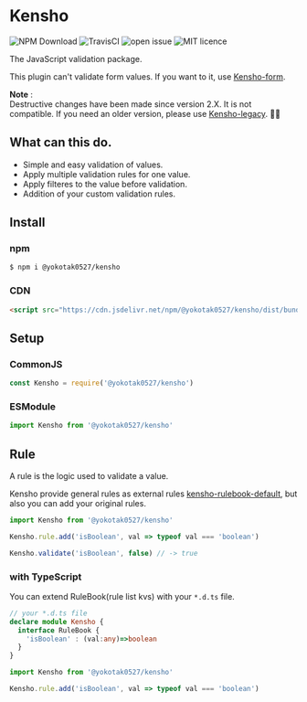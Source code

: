 # Kensho

![NPM Download](https://img.shields.io/npm/dt/@yokotak0527/kensho)
![TravisCI](https://travis-ci.org/yokotak0527/kensho.svg?branch=master)
![open issue](https://img.shields.io/github/issues/yokotak0527/kensho)
![MIT licence](https://img.shields.io/github/license/yokotak0527/kensho)

The JavaScript validation package.

This plugin can't validate form values. If you want to it, use [Kensho-form](https://github.com/yokotak0527/kensho-form).

**Note** :  
Destructive changes have been made since version 2.X. It is not compatible. If you need an older version, please use [Kensho-legacy](https://github.com/yokotak0527/kensho-legacy). 🙇‍♂️

## What can this do.

- Simple and easy validation of values.
- Apply multiple validation rules for one value.
- Apply filteres to the value before validation.
- Addition of your custom validation rules.

## Install

### npm

```bash
$ npm i @yokotak0527/kensho
```

### CDN

```html
<script src="https://cdn.jsdelivr.net/npm/@yokotak0527/kensho/dist/bundle.iife.min.js"></script>
```

## Setup

### CommonJS

```js
const Kensho = require('@yokotak0527/kensho')
```

### ESModule

```js
import Kensho from '@yokotak0527/kensho'
```

## Rule

A rule is the logic used to validate a value.

Kensho provide general rules as external rules [kensho-rulebook-default](https://github.com/yokotak0527/kensho-rulebook-default),
but also you can add your original rules.

```js
import Kensho from '@yokotak0527/kensho'

Kensho.rule.add('isBoolean', val => typeof val === 'boolean')

Kensho.validate('isBoolean', false) // -> true
```

### with TypeScript

You can extend RuleBook(rule list kvs) with your `*.d.ts` file.

```typescript
// your *.d.ts file
declare module Kensho {
  interface RuleBook {
    'isBoolean' : (val:any)=>boolean
  }
}
```

```typescript
import Kensho from '@yokotak0527/kensho'

Kensho.rule.add('isBoolean', val => typeof val === 'boolean')
```